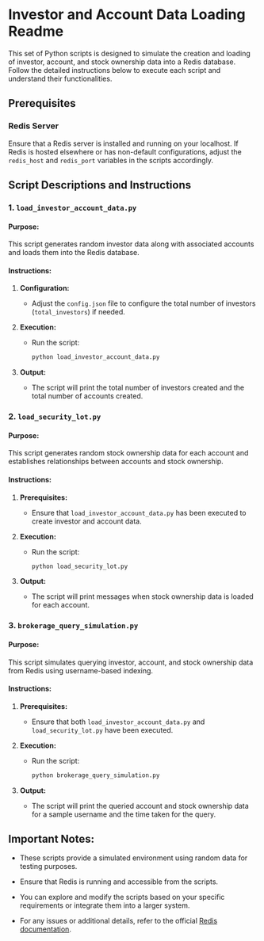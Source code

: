 # Investor and Account Data Loading Readme

This set of Python scripts is designed to simulate the creation and loading of investor, account, and stock ownership data into a Redis database. Follow the detailed instructions below to execute each script and understand their functionalities.

## Prerequisites

### Redis Server

Ensure that a Redis server is installed and running on your localhost. If Redis is hosted elsewhere or has non-default configurations, adjust the `redis_host` and `redis_port` variables in the scripts accordingly.

## Script Descriptions and Instructions

### 1. `load_investor_account_data.py`

#### Purpose:

This script generates random investor data along with associated accounts and loads them into the Redis database.

#### Instructions:

1. **Configuration:**
   - Adjust the `config.json` file to configure the total number of investors (`total_investors`) if needed.

2. **Execution:**
   - Run the script:
     ```bash
     python load_investor_account_data.py
     ```

3. **Output:**
   - The script will print the total number of investors created and the total number of accounts created.

### 2. `load_security_lot.py`

#### Purpose:

This script generates random stock ownership data for each account and establishes relationships between accounts and stock ownership.

#### Instructions:

1. **Prerequisites:**
   - Ensure that `load_investor_account_data.py` has been executed to create investor and account data.

2. **Execution:**
   - Run the script:
     ```bash
     python load_security_lot.py
     ```

3. **Output:**
   - The script will print messages when stock ownership data is loaded for each account.

### 3. `brokerage_query_simulation.py`

#### Purpose:

This script simulates querying investor, account, and stock ownership data from Redis using username-based indexing.

#### Instructions:

1. **Prerequisites:**
   - Ensure that both `load_investor_account_data.py` and `load_security_lot.py` have been executed.

2. **Execution:**
   - Run the script:
     ```bash
     python brokerage_query_simulation.py
     ```

3. **Output:**
   - The script will print the queried account and stock ownership data for a sample username and the time taken for the query.

## Important Notes:

- These scripts provide a simulated environment using random data for testing purposes.
  
- Ensure that Redis is running and accessible from the scripts.

- You can explore and modify the scripts based on your specific requirements or integrate them into a larger system.

- For any issues or additional details, refer to the official [Redis documentation](https://redis.io/documentation).


